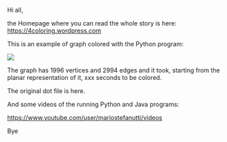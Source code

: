 Hi all,

the Homepage where you can read the whole story is here: https://4coloring.wordpress.com

This is an example of graph colored with the Python program:

<p>
  <a href="https://github.com/stefanutti/maps-coloring-python/blob/master/graphs_created_and_colored/Test-1996-Vertices-2994-Edges.png">
    <img src="https://github.com/stefanutti/maps-coloring-python/blob/master/graphs_created_and_colored/Test-1996-Vertices-2994-Edges.png?w=1024">
  </a>
</p>

The graph has 1996 vertices and 2994 edges and it took, starting from the planar representation of it, xxx seconds to be colored.

The original dot file is here.

And some videos of the running Python and Java programs:

https://www.youtube.com/user/mariostefanutti/videos

Bye

